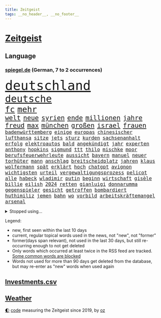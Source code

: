 ```yaml
---
title: Zeitgeist
tags: __no_header__, __no_footer__
---
```


# [Zeitgeist](https://oliz.io/zeitgeist/)

## Language

<h3><a href="https://www.spiegel.de" target="_blank">spiegel.de</a> (German, 7 to 2 occurrences)</h3>
<p style="font-family:monospace">
<span style="font-size:32pt"><a href="news_links.html#deutschland" class="current">deutschland</a></span>
<br>
<span style="font-size:24pt"><a href="news_links.html#deutsche" class="current">deutsche</a></span>
<br>
<span style="font-size:20pt"><a href="news_links.html#fc" class="current">fc</a></span>
<span style="font-size:20pt"><a href="news_links.html#mehr" class="current">mehr</a></span>
<br>
<span style="font-size:16pt"><a href="news_links.html#welt" class="current">welt</a></span>
<span style="font-size:16pt"><a href="news_links.html#neue" class="current">neue</a></span>
<span style="font-size:16pt"><a href="news_links.html#syrien" class="current">syrien</a></span>
<span style="font-size:16pt"><a href="news_links.html#ende" class="current">ende</a></span>
<span style="font-size:16pt"><a href="news_links.html#millionen" class="current">millionen</a></span>
<span style="font-size:16pt"><a href="news_links.html#jahre" class="current">jahre</a></span>
<span style="font-size:16pt"><a href="news_links.html#freud" class="new">freud</a></span>
<span style="font-size:16pt"><a href="news_links.html#max" class="current">max</a></span>
<span style="font-size:16pt"><a href="news_links.html#münchen" class="current">münchen</a></span>
<span style="font-size:16pt"><a href="news_links.html#großen" class="current">großen</a></span>
<span style="font-size:16pt"><a href="news_links.html#israel" class="current">israel</a></span>
<span style="font-size:16pt"><a href="news_links.html#frauen" class="current">frauen</a></span>
<br>
<span style="font-size:12pt"><a href="news_links.html#badenwürttemberg" class="current">badenwürttemberg</a></span>
<span style="font-size:12pt"><a href="news_links.html#einige" class="current">einige</a></span>
<span style="font-size:12pt"><a href="news_links.html#europas" class="current">europas</a></span>
<span style="font-size:12pt"><a href="news_links.html#chinesischer" class="current">chinesischer</a></span>
<span style="font-size:12pt"><a href="news_links.html#lufthansa" class="current">lufthansa</a></span>
<span style="font-size:12pt"><a href="news_links.html#sitze" class="current">sitze</a></span>
<span style="font-size:12pt"><a href="news_links.html#jets" class="current">jets</a></span>
<span style="font-size:12pt"><a href="news_links.html#sturz" class="current">sturz</a></span>
<span style="font-size:12pt"><a href="news_links.html#kurden" class="current">kurden</a></span>
<span style="font-size:12pt"><a href="news_links.html#sachsenanhalt" class="current">sachsenanhalt</a></span>
<span style="font-size:12pt"><a href="news_links.html#erfolg" class="current">erfolg</a></span>
<span style="font-size:12pt"><a href="news_links.html#elektroautos" class="current">elektroautos</a></span>
<span style="font-size:12pt"><a href="news_links.html#bald" class="current">bald</a></span>
<span style="font-size:12pt"><a href="news_links.html#angekündigt" class="current">angekündigt</a></span>
<span style="font-size:12pt"><a href="news_links.html#jahr" class="current">jahr</a></span>
<span style="font-size:12pt"><a href="news_links.html#experten" class="current">experten</a></span>
<span style="font-size:12pt"><a href="news_links.html#anthony" class="current">anthony</a></span>
<span style="font-size:12pt"><a href="news_links.html#hopkins" class="new">hopkins</a></span>
<span style="font-size:12pt"><a href="news_links.html#sigmund" class="new">sigmund</a></span>
<span style="font-size:12pt"><a href="news_links.html#ttt" class="new">ttt</a></span>
<span style="font-size:12pt"><a href="news_links.html#thilo" class="new">thilo</a></span>
<span style="font-size:12pt"><a href="news_links.html#mischke" class="new">mischke</a></span>
<span style="font-size:12pt"><a href="news_links.html#moor" class="new">moor</a></span>
<span style="font-size:12pt"><a href="news_links.html#berufsfeuerwehrleute" class="new">berufsfeuerwehrleute</a></span>
<span style="font-size:12pt"><a href="news_links.html#aussicht" class="current">aussicht</a></span>
<span style="font-size:12pt"><a href="news_links.html#bayern" class="current">bayern</a></span>
<span style="font-size:12pt"><a href="news_links.html#manuel" class="current">manuel</a></span>
<span style="font-size:12pt"><a href="news_links.html#neuer" class="current">neuer</a></span>
<span style="font-size:12pt"><a href="news_links.html#torhüter" class="current">torhüter</a></span>
<span style="font-size:12pt"><a href="news_links.html#mann" class="current">mann</a></span>
<span style="font-size:12pt"><a href="news_links.html#anschlag" class="current">anschlag</a></span>
<span style="font-size:12pt"><a href="news_links.html#breitscheidplatz" class="new">breitscheidplatz</a></span>
<span style="font-size:12pt"><a href="news_links.html#jahren" class="current">jahren</a></span>
<span style="font-size:12pt"><a href="news_links.html#klaus" class="current">klaus</a></span>
<span style="font-size:12pt"><a href="news_links.html#wolfermann" class="new">wolfermann</a></span>
<span style="font-size:12pt"><a href="news_links.html#spät" class="current">spät</a></span>
<span style="font-size:12pt"><a href="news_links.html#erklärt" class="current">erklärt</a></span>
<span style="font-size:12pt"><a href="news_links.html#hoch" class="current">hoch</a></span>
<span style="font-size:12pt"><a href="news_links.html#chatgpt" class="current">chatgpt</a></span>
<span style="font-size:12pt"><a href="news_links.html#avignon" class="current">avignon</a></span>
<span style="font-size:12pt"><a href="news_links.html#wichtigsten" class="current">wichtigsten</a></span>
<span style="font-size:12pt"><a href="news_links.html#urteil" class="current">urteil</a></span>
<span style="font-size:12pt"><a href="news_links.html#vergewaltigungsprozess" class="current">vergewaltigungsprozess</a></span>
<span style="font-size:12pt"><a href="news_links.html#pelicot" class="current">pelicot</a></span>
<span style="font-size:12pt"><a href="news_links.html#alle" class="current">alle</a></span>
<span style="font-size:12pt"><a href="news_links.html#habeck" class="current">habeck</a></span>
<span style="font-size:12pt"><a href="news_links.html#wladimir" class="current">wladimir</a></span>
<span style="font-size:12pt"><a href="news_links.html#putin" class="current">putin</a></span>
<span style="font-size:12pt"><a href="news_links.html#beginn" class="current">beginn</a></span>
<span style="font-size:12pt"><a href="news_links.html#wirtschaft" class="current">wirtschaft</a></span>
<span style="font-size:12pt"><a href="news_links.html#gisèle" class="current">gisèle</a></span>
<span style="font-size:12pt"><a href="news_links.html#billie" class="current">billie</a></span>
<span style="font-size:12pt"><a href="news_links.html#eilish" class="current">eilish</a></span>
<span style="font-size:12pt"><a href="news_links.html#2024" class="current">2024</a></span>
<span style="font-size:12pt"><a href="news_links.html#retten" class="current">retten</a></span>
<span style="font-size:12pt"><a href="news_links.html#gianluigi" class="new">gianluigi</a></span>
<span style="font-size:12pt"><a href="news_links.html#donnarumma" class="new">donnarumma</a></span>
<span style="font-size:12pt"><a href="news_links.html#gegenspieler" class="new">gegenspieler</a></span>
<span style="font-size:12pt"><a href="news_links.html#gesicht" class="current">gesicht</a></span>
<span style="font-size:12pt"><a href="news_links.html#getroffen" class="current">getroffen</a></span>
<span style="font-size:12pt"><a href="news_links.html#bombardiert" class="current">bombardiert</a></span>
<span style="font-size:12pt"><a href="news_links.html#huthimiliz" class="current">huthimiliz</a></span>
<span style="font-size:12pt"><a href="news_links.html#jemen" class="current">jemen</a></span>
<span style="font-size:12pt"><a href="news_links.html#bahn" class="current">bahn</a></span>
<span style="font-size:12pt"><a href="news_links.html#wo" class="current">wo</a></span>
<span style="font-size:12pt"><a href="news_links.html#vorbild" class="current">vorbild</a></span>
<span style="font-size:12pt"><a href="news_links.html#arbeitskräftemangel" class="new">arbeitskräftemangel</a></span>
<span style="font-size:12pt"><a href="news_links.html#arsenal" class="current">arsenal</a></span>
</p>
<details>
<summary>Stopped using...</summary>
<p class="former" style="font-size:12pt">
vergeblich(1520) holt(1519) schatten(1519) turnier(1519) verstorbenen(1519) phase(1518) ausschreitungen(1517) berühmt(1517) erlaubt(1517) hinterlassen(1517) kurzem(1516) nachfolge(1516) pflege(1516) provinz(1516) schwarzen(1516) katastrophe(1515) kauft(1515) meldete(1515) solle(1515) trauer(1515) digitalisierung(1514) humanitäre(1514) kamera(1514) liverpool(1514) ruhe(1514) sonne(1514) thailand(1514) brüssel(1513) bsc(1513) hertha(1513) klaren(1513) konzerne(1513) niederländische(1513) unabhängige(1513) versuch(1513) flughafen(1512) folgte(1512) identifiziert(1512) keller(1512) nazis(1512) regen(1512) reichte(1512) trainieren(1512) amsterdam(1511) erteilt(1511) falsche(1511) favoriten(1511) gestoßen(1511) hieß(1511) ifoinstitut(1511) lust(1511) texas(1511) ungarns(1511) österreichs(1511) alpen(1510) atmosphäre(1510) beschwerden(1510) geholt(1510) illegal(1510) schaltet(1510) zverev(1510) 31(1509) deutlichen(1509) spanischen(1509) verbieten(1509) verhalten(1509) englischen(1508) forderte(1508) gehalten(1508) großbritanniens(1508) aktuell(1507) hintergründe(1507) wales(1507) überlebte(1507) inszeniert(1506) interesse(1506) rassistische(1506) tokio(1506) abgehört(1505) botschaften(1505) entsetzen(1505) schauen(1505) starten(1505) ausgeschlossen(1504) infektion(1504) trainiert(1502) 23(1501) hotels(1501) kontakte(1501) erkenntnisse(1500) erneuten(1499) hielten(1499) stieg(1499) frankwalter(1498) gefragt(1498) schottland(1498) überraschung(1498) besuchen(1497) eigener(1497) mehrfach(1497) deals(1496) e(1496) kevin(1496) einschätzung(1495) katholischen(1495) analysiert(1494) begriff(1494) herz(1494) küstenwache(1493) schießen(1493) verzichten(1491) ökonomen(1491) mecklenburgvorpommern(1490) katholische(1489) kräfte(1487) entschuldigung(1485) automatisch(1482) fehlende(1477) dauert(1473) entspannt(1465) missbrauchs(1461) gebieten(1456) aktionen(1453) zusätzliche(1451) einfache(1439) gewinne(1412) belästigung(1381) carlos(1371) strecken(1349) verlag(1320) fußballnationalmannschaft(1309) tennisstar(1287) fachkräftemangel(1266) weibliche(1218) umkämpften(1201) tiger(1171) demo(1156) älteste(1154) regierungschefin(1139) volksverhetzung(1138) hendrik(1136) unserem(1108) innenministerin(1093) schloss(1092) sank(1087) verabschieden(1083) bat(1066) ben(1060) verkündete(1058) zusammenhalt(1055) einheit(1036) umfragen(1028) mut(1023) positiven(1023) flughäfen(1021) samt(1006) links(979) nationalelf(975) erlauben(971) ausstieg(960) hammer(946) schlamm(941) harter(936) israelis(925) sinne(921) kandidat(916) newsletter(893) finde(890) erlegen(874) usrepublikaner(870) antony(858) bürgergeld(843) peru(838) pleiten(838) kontroverse(809) branchen(805) tel(803) angreifen(799) nationaltrainer(799) dokumentieren(796) aviv(792) lionel(791) parolen(783) auszeichnung(781) forschung(770) indonesien(769) künstlicher(767) billigt(761) uskonzern(761) verehrt(757) redet(748) tabu(748) überlebende(736) jüdische(735) technische(733) gast(731) asylbewerber(722) flogen(722) mächtige(720) day(700) venedig(700) ansicht(696) zufällig(695) demonstriert(693) flaschen(680) alcaraz(679) startups(677) bürokratie(669) 5000(666) unruhe(659) 51(649) attackieren(649) stil(645) aufträge(639) kreuz(631) dringen(626) erfolgen(621) miami(615) bundesligist(614) asylpolitik(611) wrack(610) betrunkener(609) kader(603) zeuge(602) durchgesetzt(595) zurückgetreten(594) victor(591) getrieben(584) lina(584) ost(582) jagen(581) erstem(577) versteckt(576) evakuierung(574) katrin(574) ereignis(564) schönsten(563) pilot(561) vorgenommen(561) schockiert(557) 9(554) bundeshaushalt(554) blamiert(550) objekte(550) sandra(544) älterer(540) renommierten(537) stock(537) zwischenfall(529) schweigt(524) greta(521) ärmelkanal(513) victoria(511) surfen(499) nächster(490) wegovy(488) lady(483) parlamentswahl(477) airport(473) militärhilfe(473) körperliche(469) dauerte(468) samstagabend(468) wahrzeichen(468) rechtsextremisten(463) jon(459) dirk(457) arena(456) campus(455) kneipen(455) wohnviertel(455) fußballfans(442) reformiert(441) nagel(439) spdgeneralsekretär(439) fehlte(437) zurückhaltend(433) duo(430) königshaus(428) verschickt(425) expertin(422) tennisspieler(418) flüchtig(417) ausfälle(412) taucht(411) ungerecht(411) erfindung(410) wiedervereinigung(404) kundgebung(402) bestätigte(401) einfachen(398) demonstration(397) massaker(397) hamasgeiseln(395) nouripour(395) parlamentarier(394) schlaf(389) rafah(388) versammelt(386) bettina(384) claus(382) hamasmassaker(381) sprecherin(381) verhält(380) torjäger(378) staatsanwälte(377) student(371) geheimnisse(369) usdemokraten(356) unruhen(354) erschoss(351) anhebung(347) aufgebaut(346) dorthin(343) starkwatzinger(343) haut(342) playoffs(341) usdollar(340) grundgesetz(338) verstößt(337) geschützt(331) hochwasser(328) passte(325) audi(324) präsentierte(323) 180(322) can(319) katz(315) japaner(312) meere(310) senator(308) western(306) konkurrentin(301) sophie(301) go(300) kontroversen(299) lutz(299) hauptdarstellerin(296) nationalsozialismus(295) 64(294) abgewiesen(294) fressen(294) wgzimmerpreise(293) solches(289) ampelstreit(288) pferd(288) apotheker(287) oberpfalz(280) bundesstraße(279) verlorene(279) verschwindet(279) virus(278) bear(277) regionalzug(274) 17jähriger(273) ewigkeit(271) rollstuhl(271) f(266) internen(262) kigenerierte(262) major(262) vorab(262) rhetorik(259) halbzeit(258) ruth(257) filmset(256) techmilliardär(256) jamal(252) musiala(252) tragödie(251) vielfach(250) rechtsradikale(249) koch(248) titanic(248) zusätzlichen(248) widmet(247) award(246) balkon(246) geschoben(246) einbruch(245) bedrohen(240) netzwerke(239) parlaments(239) sammlung(239) fahrrad(238) graz(236) köpfe(235) wohngebiet(235) bräuchte(231) chronik(231) set(231) mathieu(229) aufräumarbeiten(228) sparkurs(228) abgeschoben(226) etappe(226) lachgas(226) rechnung(226) straßenbahn(226) hunderttausenden(224) bejubelt(218) beleidigung(218) schlägen(218) verlobung(218) grenzkontrollen(217) laufender(216) aufgebrochen(214) aufhebung(213) ungewollt(213) worüber(211) flair(210) johnson(210) usgericht(210) champagner(208) parkplatz(206) verleumdung(205) amtsträger(204) impfstoffe(204) hals(203) vodafone(203) komiker(202) magischen(202) aufkommen(201) ausbreitung(201) 28jährige(200) enorme(199) heimspiel(199) stärkere(199) propalästinensischer(198) spanier(198) verdachtsfall(198) polarisiert(197) begeisterung(196) verlegen(196) alarmstufe(195) hagel(195) umzug(195) unterhalten(194) verschärfung(194) azubis(193) russlandukrainenews(193) wüst(192) gewaltigen(191) haie(191) ignorieren(191) genauen(190) regensburg(190) aufsteigen(189) gefährliches(189) korrekt(189) moderatorin(189) sprengen(189) chris(188) match(188) wandern(188) psychischer(187) krimi(185) basketballliga(183) usbehörden(182) ausgebrannt(181) schwule(180) spreche(180) usrapper(180) würdigt(180) albanien(179) jeremy(178) satire(178) tierischer(178) hinein(177) 650(176) double(176) sicherheitsberater(176) 25jährige(172) hut(172) irgendwann(172) kryptowährungen(172) sätzen(172) white(172) 2002(171) /(170) lohn(170) surfer(169) verpflichtend(169) ohr(168) youtuber(168) co₂ausstoß(167) aufgetreten(166) erlangte(166) fluch(166) einfachere(165) schutt(165) ursprünglich(165) blaue(164) einreiseverbot(164) kurioser(164) redaktion(164) spdfraktion(163) aggressiven(162) indische(162) vermummte(162) vertrauliche(162) gleichen(161) hubert(161) jusochef(161) mac(161) magabewegung(161) türmer(161) beträgt(159) lindenberg(159) waldbrand(159) wärmewende(158) nazideutschland(157) schult(157) übertragung(157) reichste(156) spuckt(156) surrealen(156) fabian(155) jemandem(155) mick(155) heiratet(154) maskottchen(154) raue(154) englischer(153) immobilienkrise(153) 27jähriger(152) wählten(152) fitnessstudio(151) königliche(151) müdigkeit(150) mcdonald's(149) usmilitär(149) usautobauer(147) widersprechen(147) glaube(146) aufzuhalten(145) gazastadt(145) jong(145) un(145) vorherigen(145) dieselbe(144) indiens(144) riecht(144) strenge(144) selbstzweifel(143) stünden(143) untergrund(143) schalteten(142) kinderbuch(141) auszugeben(140) küren(140) recap(140) rudert(140) rützels(140) 38jährige(139) neudelhi(139) turnen(139) schilderte(137) bundespolitik(136) ausgetreten(135) bemühungen(135) geschah(135) gregg(135) inlandsgeheimdienst(135) pretty(135) präsidentschaft(135) erkrankungen(134) harmonie(134) gallagher(133) noel(133) reisenden(133) spdabgeordneter(133) abnehmspritzen(132) trauma(132) america(131) fritz(131) inside(131) kriselnde(131) mafia(131) gesundheitliche(130) äußersten(130) bundesnetzagentur(129) lass(129) tony(129) wohnraum(129) archäologin(128) aufschlag(128) einjähriger(128) ausgeschieden(127) covorsitzenden(127) kannte(127) 36jährige(125) drohenden(125) grandslamtitel(125) schlusslicht(125) brannten(124) erklärungsnot(124) komponisten(124) thailändischen(124) bergsteiger(123) haar(123) melania(123) merz'(123) görlitz(121) lächerlich(121) ordnen(121) philadelphia(121) personalie(120) erschießt(119) gefängnisse(119) öffentlicher(119) wischen(118) junior(117) kontrahenten(117) symbole(117) besuche(116) 81(115) monatelangen(115) entschuldigte(114) 29jährige(113) lautet(113) vorstände(113) waffenbesitz(113) erfand(112) karriereberaterin(112) slogan(112) bolivien(111) forscherteam(111) halfen(111) keime(111) kreuzfahrt(111) nachwuchshoffnung(111) renommiertesten(111) vorgegangen(111) bundesjustizminister(110) kurzen(110) widerspruch(110) gestaltet(109) traten(109) francesca(108) führungsriege(108) gelber(108) besorgte(107) modekette(107) notlanden(107) j(106) konkreter(106) renate(106) wahlbetrug(106) konjunkturflaute(105) leistet(105) lukaschenko(105) autokrat(104) reformieren(104) vorschlägen(104) abtreibung(103) bedrohlich(103) eingeschlossen(103) uboot(103) 82(102) fremd(102) konzerts(102) eindeutige(101) erleichtern(101) hessische(101) härtesten(101) sahin(101) düfte(100) hergestellt(100) imane(100) khelif(100) ozempic(100) tagesordnung(100) viermal(100) anziehen(99) dichtmachen(99) geschlecht(99) investments(99) komitees(99) formiert(98) fotograf(98) waffenhilfe(98) windsor(98) heldinnen(97) norddeutschen(97) poesie(97) stichelt(97) strömung(97) wiederentdeckt(97) busunfall(96) drohten(96) prallen(96) vorlesen(96) kilometerweit(95) organisierte(95) randale(95) finanzexperten(94) geruchssinn(94) streichung(94) harren(93) mutig(93) schaulustige(93) chicago(92) illusion(92) kaserne(92) kloster(92) organisationen(92) aufarbeiten(91) ausgezeichnete(91) bemerkbar(91) drohmails(91) frauenrechte(91) messerverbot(91) nick(91) südseeinseln(91) ubahn(91) bentancur(90) dauerstreit(90) rodrigo(90) stritt(90) briefe(89) delegierten(89) jakarta(89) niedergegangen(89) paketen(89) rührt(89) sinner(89) ampeln(88) professionell(88) tasse(88) traditionsklub(88) arne(87) halbwegs(87) hauptsache(87) hochzeitsgesellschaft(87) tempel(87) berry(86) beruht(86) cem(86) doha(86) erfahre(86) importen(86) lehrkraft(86) mine(86) spielende(86) wechselten(86) wohngebiete(86) özdemir(86) alarmierende(85) greifswald(85) katastrophen(85) legendenumrankten(85) ukraines(85) 55(84) aken(84) behaupteten(84) familienvater(84) jakob(84) neigen(84) wahlkampagne(84) zurückgeworfen(84) öffnung(84) lobende(83) neuling(83) 11000(82) ausprobieren(82) california(82) oasis(82) spazierte(82) with(82) populärer(81) baggerfahrer(80) flüchtete(80) mahnung(80) pressesprecher(80) scheidende(80) segelt(80) heidi(79) lehramt(79) shake(79) ausweitung(78) luis(78) sicherheitspaket(78) umbauen(78) videospiele(78) vorgemacht(78) xchef(78) zuständig(78) call(77) sogenanntem(77) tusk(77) unschädlich(77) gedicht(76) guardian(76) omar(76) strafstöße(76) werkzeug(76) your(76) 95(75) bundesbankpräsident(75) gutem(75) jüterbog(75) leipziger(75) pkk(75) sicheren(75) stücke(75) tatorts(75) asylrecht(74) austria(74) erreichte(74) erstellt(74) hochburg(74) kambodscha(74) keeperin(74) mauerfall(74) nevada(74) rebecca(74) regulierung(74) torhüterin(74) usbundesstaaten(74) verrohung(74) gastgeberland(73) hvaldimir(73) schlüssel(73) spionagewal(73) vorstellbar(73) überfalls(73) ableiten(72) comebacktour(72) instrumentalisierung(72) maurer(72) steif(72) wesentlich(72) auslandsreise(71) dfbkapitän(71) golflegende(71) udo(71) anwendungen(70) geringe(70) radikalisierte(70) uskriegsschiffs(70) uss(70) vorangehen(70) bereisen(69) schuf(69) ausgehen(68) befragten(68) bemerkung(68) braunschweig(68) flexibilität(68) hill(68) miller(68) populären(68) schwärmen(68) sotschi(68) wahlleiter(68) dancing(67) how(67) medienvertreter(67) osteuropa(67) paraguay(67) schönheitsideale(67) sirenen(67) son(67) altersgruppe(66) begehen(66) fregatte(66) grenzübergang(66) kreuzes(66) kulturen(66) ohio(66) bauarbeiter(65) beschlagnahmen(65) beschossen(65) galerie(65) tricksereien(65) waffeneinsatz(65) austragen(64) entschärft(64) são(64) direktor(63) führungsrolle(63) leistungsfähigere(63) linkin(63) bundespräsidenten(62) grammy(62) hof(62) macheten(62) onlineplattformen(62) rollstuhlfahrer(62) speziell(62) starkwatzingers(62) uschiphersteller(62) vögel(62) absolute(61) ausgebrannte(61) autokratien(61) ernannten(61) heimarbeit(61) allenfalls(60) morgens(60) nationalparks(60) regnet(60) reichs(60) spielabbruch(60) verlobte(60) verschwörungstheoretiker(60) anwalts(59) beisein(59) flutopfer(59) keinesfalls(59) klavier(59) schreckensszenario(59) durchzuführen(58) ibrahim(58) ilkosascha(58) kowalczuk(58) osnabrücker(58) anzulocken(57) first(57) neumarkt(57) nrwministerpräsident(57) nützen(57) usgeschichte(57) vermasselt(57) 43jährige(56) abos(56) achtmalige(56) angefangen(56) inter(56) jahn(56) lesetipps(56) loslassen(56) regierungsbündnis(56) schwerste(56) ungewöhnlicher(56) weiterem(56) 58jährige(55) ahnt(55) linksextremistischen(55) unberechenbar(55) besiedelten(54) dance(54) schlüsse(54) alternativvorschlag(53) economy(53) inszeniertes(53) 1999(52) dallas(52) fiktive(52) grünenchefs(52) husten(52) leaks(52) psychogramm(52) verirrt(52) beschwört(51) dreierpack(51) erzbischof(51) frauenhaus(51) gewahrt(51) ruinen(51) zerstörer(51) essens(50) harmlos(50) jemenitischen(50) negativen(50) oppositionsführer(50) pinkelt(50) sozialdemokratie(50) tiktokvideo(50) verrückt(50) ansichten(49) handballbund(49) heizen(49) ilk(49) latinos(49) psychoterrorvorwürfe(49) weltuntergang(49) zermürbt(49) çağla(49) arizona(48) lungenentzündung(48) paula(48) rängen(48) sandkasten(48) verarbeitet(48) evangelische(47) interviewt(47) karoline(47) kriegsschiff(47) nflstar(47) tsg(47) verborgenen(47) ewige(46) parks(46) selbstmord(46) werkschließungen(46) hüfte(45) ishiba(45) shigeru(45) spiegelauslandschef(45) verbündeter(45) aggressiver(44) ausgekundschaftet(44) bosnienherzegowina(44) brady(44) bundesparteitag(44) klimaaktivistinnen(44) revolutionäre(44) saporischschja(44) schwachkopf(44) schweizerin(44) chip(43) einstellung(43) furrer(43) muriel(43) regierungserklärung(43) aufhörte(42) maler(42) pflegeversicherung(42) pink(42) supermodel(42) aires(41) buenos(41) bundeskanzleramt(41) erkennbar(41) fünfprozenthürde(41) navy(41) scheidender(41) unbewohnbar(41) uszerstörer(41) badezimmer(40) dienstreisen(40) dreck(40) junges(40) kotropfen(40) kritischem(40) medikaments(40) mo(40) sweeney(40) verlieben(40) zugfahrt(40) canterbury(39) sprüchen(39) teslagegner(39) weißes(39) 42jährige(38) autoritär(38) vergessene(38) wahlkampfgetöse(38) bindung(37) buxtehude(37) entgegenkommen(37) gazakonflikt(37) ingenieure(37) legislatur(37) nationalteam(37) schiedsgericht(37) befreiungsschlag(36) gary(36) graben(36) non(36) schifffahrt(36) schriftstellerinnen(35) staatsfernsehen(35) thunberg(35) videospielen(35) wright(35) andrés(34) fraktionen(34) knapper(34) modekonzerns(34) oberstem(34) weltordnung(34) abschrecken(33) akte(33) andré(33) costner(33) deutschlandreise(33) oscarpreisträgern(33) pöbeleien(33) tuchel(33) wachsenden(33) wc(33) aok(32) aufgeklärt(32) ausgehoben(32) buchtipps(32) defekt(32) emirat(32) erkranken(32) grundlagen(32) grünenparteitag(32) jake(32) knüpft(32) netanyahuregierung(32) orchester(32) praxen(32) sonntagmorgen(32) sorgenkinder(32) food(31) morales(31) taschengeld(31) wachsender(31) wettbewerbsdruck(31) zurückzudrängen(31) anklicken(30) interessantesten(30) machtlos(30) mitgeteilt(30) ora(30) schulsystem(30) sklaverei(30) vollstrecker(30) anheben(29) bundestagsabgeordneten(29) leser(29) leserinnen(29) liedermacher(29) luftabwehr(29) meditieren(29) qual(29) spiderman(29) armin(28) aussetzung(28) gegenseite(28) intranet(28) laschet(28) legendär(28) misstrauisch(28) shell(28) unterschiedlichen(28) überzieht(28) eingeweiht(27) kompetenz(27) lohnerhöhung(27) delfine(26) eiferern(26) militärstützpunkt(26) nebenwirkungen(26) rwe(26) ukrainern(26) verleihen(26) angriffskriegs(25) down(25) fluchtnovelle(25) gefallenen(25) spagat(25) bewältigen(24) braun(24) dreesen(24) hauptgrund(24) janchristian(24) onlineportal(24) personalien(24) zügige(24) cent(23) einschüchterung(23) gruppenantrag(23) kompromisse(23) kupjansk(23) romeo(23) süddeutsche(23) umzugehen(23) zugesprochen(23) zünden(23) 45000(22) dammbruch(22) desinteresse(22) erfolgsrezept(22) ey(22) grafschaft(22) konzernen(22) zugestellte(22) gladiator(21) lufthansamaschine(21) medikamentenengpässe(21) milliardenhöhe(21) ridley(21) selbstbewusst(21) vierteljahrhundert(21) ablehnen(20) garden(20) gipfeltreffen(20) maischberger(20) populistin(20) schräge(20) square(20) aiwanger(19) asylantrag(19) burgern(19) giuliani(19) rudy(19) schärfste(19) sendungen(19) zollfahnder(19) ölminister(19) duty(18) leugnet(18) martialische(18) neuerliche(18) städtetag(18) zurückgestellt(18) abgestimmt(17) angebliches(17) augsburggablingen(17) baalbek(17) barfuß(17) cox(17) gegenseitiger(17) lissabon(17) missbrauchen(17) postkarten(17) amazonas(16) bauten(16) clever(16) kippe(16) kurdischen(16) soccer(16) trumpberater(16) verstoß(16) chalamet(15) einzigartig(15) kees(15) lieferwagen(15) timothée(15) trumpwähler(15) türmen(15) weltkriege(15) wonderen(15) ampelbruch(14) benner(14) elektronische(14) fähigkeit(14) reiches(14) shakespeare(14) tathergang(14) witzen(14) bedient(13) eingespannt(13) evo(13) solange(13) jahrhundertunwetter(12) lambsdorff(12) luxusuhren(12) nutzung(12) platzen(12) soli(12) unoklimakonferenz(12) verabreicht(12) elektroantrieb(11) fußballklub(11) gewählter(11) profil(11) smog(11) university(11) unwetterkatastrophe(11)
</p>
</details>
<p>Legend:
<ul>
<li><span class="new">new</span>, first seen within the last 10 days</li>
<li><span class="current">current</span>, regular topical words used in the news, not "new", not "former"</li>
<li><span class="former">former(days span relevant)</span>, not used in the last 30 days, but still re-occurring enough to not get deleted</li>
<li>Only words which occurred at least twice in the RSS feed are tracked. <a href="language/filters.py">Some common words are blocked</a></li>
<li>Words not used for more than 90 days get deleted from the database, but may re-enter as "new" words when used again</li>
</ul>
</p>

## [Investments](investments.html)[.csv](investments.csv)

## [Weather](weather.html)

<footer>
<a href="javascript:toggleTheme()" class="nav">🌓</a>
<a href="https://github.com/ooz/zeitgeist">code</a> measuring the Zeitgeist since 2019, by <a href="https://oliz.io">oz</a>
</footer>
